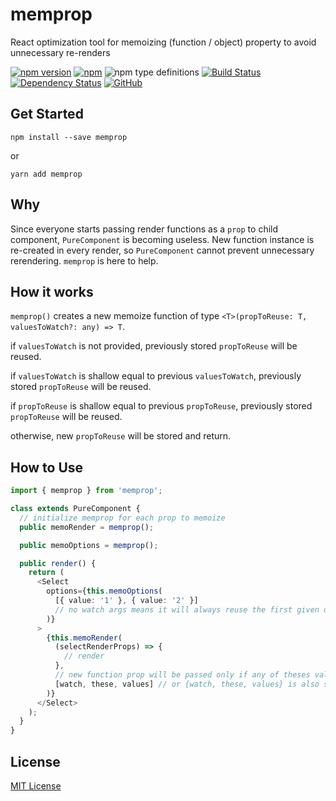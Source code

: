 # memprop
React optimization tool for memoizing (function / object) property to avoid unnecessary re-renders

[![npm version](https://badge.fury.io/js/memprop.svg)](https://badge.fury.io/js/memprop)
[![npm](https://img.shields.io/npm/dw/memprop.svg)](https://www.npmjs.com/package/memprop)
![npm type definitions](https://img.shields.io/npm/types/memprop.svg)
[![Build Status](https://travis-ci.org/joonhocho/memprop.svg?branch=master)](https://travis-ci.org/joonhocho/memprop)
[![Dependency Status](https://david-dm.org/joonhocho/memprop.svg)](https://david-dm.org/joonhocho/memprop)
[![GitHub](https://img.shields.io/github/license/joonhocho/memprop.svg)](https://github.com/joonhocho/memprop/blob/master/LICENSE)

## Get Started
```
npm install --save memprop
```
or
```
yarn add memprop
```

## Why
Since everyone starts passing render functions as a `prop` to child component, `PureComponent` is becoming useless. New function instance is re-created in every render, so `PureComponent` cannot prevent unnecessary rerendering.
`memprop` is here to help.

## How it works

`memprop()` creates a new memoize function of type `<T>(propToReuse: T, valuesToWatch?: any) => T`.

if `valuesToWatch` is not provided,
previously stored `propToReuse` will be reused.

if `valuesToWatch` is shallow equal to previous `valuesToWatch`,
previously stored `propToReuse` will be reused.

if `propToReuse` is shallow equal to previous `propToReuse`,
previously stored `propToReuse` will be reused.

otherwise, new `propToReuse` will be stored and return.


## How to Use
```typescript
import { memprop } from 'memprop';

class extends PureComponent {
  // initialize memprop for each prop to memoize
  public memoRender = memprop();

  public memoOptions = memprop();

  public render() {
    return (
      <Select
        options={this.memoOptions(
          [{ value: '1' }, { value: '2' }]
          // no watch args means it will always reuse the first given options
        )}
      >
        {this.memoRender(
          (selectRenderProps) => {
            // render
          },
          // new function prop will be passed only if any of theses values change
          [watch, these, values] // or {watch, these, values} is also supported
        )}
      </Select>
    );
  }
}
```

## License
[MIT License](https://github.com/joonhocho/memprop/blob/master/LICENSE)
